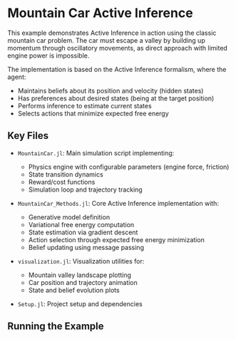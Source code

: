 # Mountain Car Active Inference

This example demonstrates Active Inference in action using the classic mountain car problem. The car must escape a valley by building up momentum through oscillatory movements, as direct approach with limited engine power is impossible.

The implementation is based on the Active Inference formalism, where the agent:
- Maintains beliefs about its position and velocity (hidden states)
- Has preferences about desired states (being at the target position)
- Performs inference to estimate current states
- Selects actions that minimize expected free energy

## Key Files

- `MountainCar.jl`: Main simulation script implementing:
  - Physics engine with configurable parameters (engine force, friction)
  - State transition dynamics
  - Reward/cost functions
  - Simulation loop and trajectory tracking

- `MountainCar_Methods.jl`: Core Active Inference implementation with:
  - Generative model definition
  - Variational free energy computation
  - State estimation via gradient descent
  - Action selection through expected free energy minimization
  - Belief updating using message passing

- `visualization.jl`: Visualization utilities for:
  - Mountain valley landscape plotting
  - Car position and trajectory animation
  - State and belief evolution plots

- `Setup.jl`: Project setup and dependencies

## Running the Example